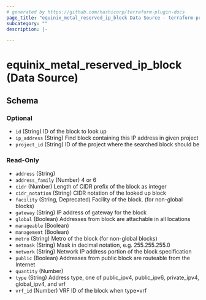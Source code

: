 ```yaml
---
# generated by https://github.com/hashicorp/terraform-plugin-docs
page_title: "equinix_metal_reserved_ip_block Data Source - terraform-provider-equinix"
subcategory: ""
description: |-
  
---
```


# equinix_metal_reserved_ip_block (Data Source)





<!-- schema generated by tfplugindocs -->
## Schema

### Optional

- `id` (String) ID of the block to look up
- `ip_address` (String) Find block containing this IP address in given project
- `project_id` (String) ID of the project where the searched block should be

### Read-Only

- `address` (String)
- `address_family` (Number) 4 or 6
- `cidr` (Number) Length of CIDR prefix of the block as integer
- `cidr_notation` (String) CIDR notation of the looked up block
- `facility` (String, Deprecated) Facility of the block. (for non-global blocks)
- `gateway` (String) IP address of gateway for the block
- `global` (Boolean) Addresses from block are attachable in all locations
- `manageable` (Boolean)
- `management` (Boolean)
- `metro` (String) Metro of the block (for non-global blocks)
- `netmask` (String) Mask in decimal notation, e.g. 255.255.255.0
- `network` (String) Network IP address portion of the block specification
- `public` (Boolean) Addresses from public block are routeable from the Internet
- `quantity` (Number)
- `type` (String) Address type, one of public_ipv4, public_ipv6, private_ipv4, global_ipv4, and vrf
- `vrf_id` (Number) VRF ID of the block when type=vrf

